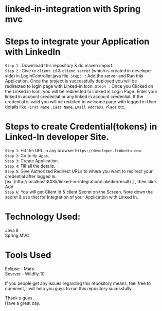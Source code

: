 # linked-in-integration with Spring mvc

# Steps to integrate your Application with LinkedIn 

`Step 1` : Dowmload this repository & do maven import.                                                                                    
`Step 2` : Give ur `client id` & `client secret` (which is created in developer side) in LoginController.java file.
`Step3 ` : Add the server and Run this Application. Once the project is successfully deployed you will be redirected to login page with               Linked-in Icon.                                                                                                               `Step4 ` : Once you Clicked on the Linked in Icon, you will be redirected to Linked in Login Page. Enter your linked in account credential
          or any linked in account credential. If the credential is valid you will be redicted to welcome page with logged in User details
          like `First Name` , `Last Name`, `Email Address`, `Place` etc..                                                           

# Steps to create Credential(tokens) in Linked-In developer Site.

`Step 1`: Hit the URL in any browser `https://developer.linkedin.com`.                                                                  
`Step 2`: Go to `My Apps`.                                                                                                               
`Step 3`: Create Application.                                                                                                           
`Step 4`: Fill all the details.                                                                                                     
`Step 5`: Give Authorized Redirect URLs to where you want to redirect your credential after logged in.                                   
          [ex: (http://localhost:8085/linked-in-integration/linkedin/result) ] , then click Add.                                       
`Step 6`: You will get Client Id & client Secret on the Screen. Note down the secret & use that for Integration of your Application with             Linked In.                                                                                                                  

# Technology Used:    
  Java 8                                                                                                                                
  Spring MVC                                                                                                                             
                                                                                                                
  
 # Tools Used
 Eclipse - Mars                                                                                                                        
 Sevrver - Wildfly 10                                                                                                                   

If you people get any issues regarding this repository means, feel free to comment, I will help you guys to run this repository sucessfully.                                                                                                                      

Thank u guys..                                                                                                                      
Have a great day.   

